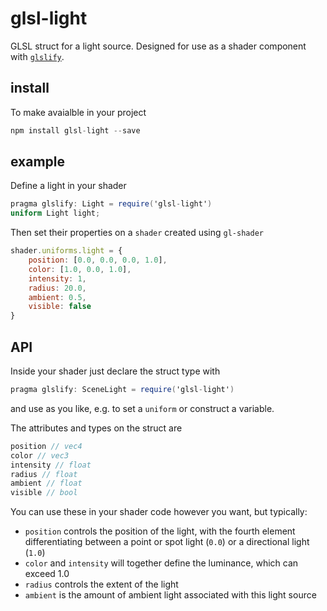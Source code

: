 # glsl-light

GLSL struct for a light source. Designed for use as a shader component with [`glslify`](https://github.com/stackgl/glslify).

## install

To make avaialble in your project

```javascript
npm install glsl-light --save
```

## example

Define a light in your shader

```glsl
pragma glslify: Light = require('glsl-light')
uniform Light light;
```

Then set their properties on a `shader` created using `gl-shader`

```javascript
shader.uniforms.light = {
	position: [0.0, 0.0, 0.0, 1.0],
	color: [1.0, 0.0, 1.0],
	intensity: 1,
	radius: 20.0,
	ambient: 0.5,
	visible: false
}
```

## API

Inside your shader just declare the struct type with

```glsl
pragma glslify: SceneLight = require('glsl-light')
```

and use as you like, e.g. to set a `uniform` or construct a variable.

The attributes and types on the struct are

```javascript
position // vec4
color // vec3
intensity // float
radius // float
ambient // float
visible // bool
```

You can use these in your shader code however you want, but typically:
- `position` controls the position of the light, with the fourth element differentiating between a point or spot light (`0.0`) or a directional light (`1.0`) 
- `color` and `intensity` will together define the luminance, which can exceed 1.0
- `radius` controls the extent of the light
- `ambient` is the amount of ambient light associated with this light source
